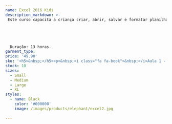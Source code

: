 ```yaml
---
name: Excel 2016 Kids
description_markdown: >-
 Este curso capacita a criança criar, abrir, salvar e formatar planilhas, criar gráficos, inserir fórmulas para realizar diversos cálculos, facilitando o trabalho do dia-a-dia como a construção de uma Planilha de contas, comparação de preços, entre outros arquivos muito úteis, assim como efetuar alguns cálculos básicos. Também é ensinado a formatá-las e inserir gráficos utilizando os dados contidos na planilha.





  Duração: 13 horas.
garment_type:
price: '49.90'
sku: '<h5>&nbsp;</h5><p>&nbsp;<i class="fa fa-book">&nbsp;</i>Aula 1 - Introdução</p><p>&nbsp;<i class="fa fa-book">&nbsp;</i>Aula 2 - Área de Trabalho do Excel</p><p>&nbsp;<i class="fa fa-book">&nbsp;</i>Aula 3 - Guia Arquivo / Inserindo dados / Salvar Planilhas</p><p>&nbsp;<i class="fa fa-book">&nbsp;</i>Aula 4 - Abrir e Formatar uma Planilha</p><p>&nbsp;<i class="fa fa-book">&nbsp;</i>Aula 5 - Mesclar Células / Grupo Alinhamento/ Inserir Bordas</p><p>&nbsp;<i class="fa fa-book">&nbsp;</i>Aula 6 - Adicionar formas e Imagens</p><p>&nbsp;<i class="fa fa-book">&nbsp;</i>Aula 7 - Grupo Células / Quebra de Texto / Alinhamento / Orientação</p><p>&nbsp;<i class="fa fa-book">&nbsp;</i>Aula 8 - Copiar, recortar e Colar / Desfazer e Refazer</p><p>&nbsp;<i class="fa fa-book">&nbsp;</i>Aula 9 - Localizar e Selecionar / Localizar e Substituir</p><p>&nbsp;<i class="fa fa-book">&nbsp;</i>Aula 10 - Fase Bônus</p><p>&nbsp;<i class="fa fa-book">&nbsp;</i>Aula 11 - Operações Matemáticas</p><p>&nbsp;<i class="fa fa-book">&nbsp;</i>Aula 12 - Autopreenchimento / Formato de Números</p><p>&nbsp;<i class="fa fa-book">&nbsp;</i>Aula 13 - Funções (Soma, Média, Máximo e Mínimo)</p><p>&nbsp;<i class="fa fa-book">&nbsp;</i>Aula 14 - Funções (Hoje, se)</p><p>&nbsp;<i class="fa fa-book">&nbsp;</i>Aula 15 - Pincel de Formatação / Classificar e Filtrar / Formatação condicional</p><p>&nbsp;<i class="fa fa-book">&nbsp;</i>Aula 16 - Gráficos / Formatar Gráficos</p><p>&nbsp;<i class="fa fa-book">&nbsp;</i>Aula 17 - Imprimir / Salvar na Nuvem</p><p>&nbsp;<i class="fa fa-book">&nbsp;</i>Aula 18 - Fase bônus</p>'
stock: 10
sizes:
  - Small
  - Medium
  - Large
  - XL
styles:
  - name: Black
    color: '#000000'
    image: /images/products/elephant/excel2.jpg
  
---
```

